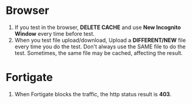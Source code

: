 # Browser
1. If you test in the browser, **DELETE CACHE** and use **New Incognito Window**  every time before test.
2. When you test file upload/download, Upload a **DIFFERENT/NEW** file every time you do the test. Don't always use the SAME file to do the test. Sometimes, the same file may be cached, affecting the result.


# Fortigate
1. When Fortigate blocks the traffic, the http status result is **403**.


